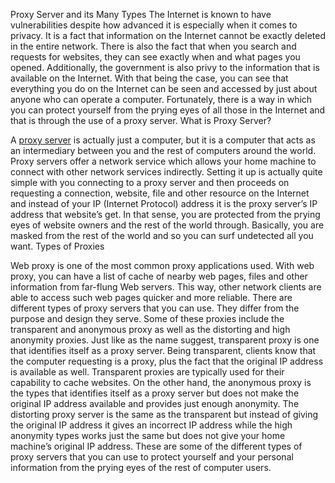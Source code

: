 Proxy Server and its Many Types 
The Internet is known to have vulnerabilities despite how advanced it is especially when it comes to privacy. It is a fact that information on the Internet cannot be exactly deleted in the entire network. There is also the fact that when you search and requests for websites, they can see exactly when and what pages you opened. Additionally, the government is also privy to the information that is available on the Internet. With that being the case, you can see that everything you do on the Internet can be seen and accessed by just about anyone who can operate a computer. Fortunately, there is a way in which you can protect yourself from the prying eyes of all those in the Internet and that is through the use of a proxy server. 
What is Proxy Server?

A [proxy server](https://rev.proxies.online/) is actually just a computer, but it is a computer that acts as an intermediary between you and the rest of computers around the world. Proxy servers offer a network service which allows your home machine to connect with other network services indirectly. Setting it up is actually quite simple with you connecting to a proxy server and then proceeds on requesting a connection, website, file and other resource on the Internet and instead of your IP (Internet Protocol) address it is the proxy server’s IP address that website’s get. In that sense, you are protected from the prying eyes of website owners and the rest of the world through. Basically, you are masked from the rest of the world and so you can surf undetected all you want. 
Types of Proxies 

Web proxy is one of the most common proxy applications used. With web proxy, you can have a list of cache of nearby web pages, files and other information from far-flung Web servers. This way, other network clients are able to access such web pages quicker and more reliable. There are different types of proxy servers that you can use. They differ from the purpose and design they serve. Some of these proxies include the transparent and anonymous proxy as well as the distorting and high anonymity proxies. 
Just like as the name suggest, transparent proxy is one that identifies itself as a proxy server. Being transparent, clients know that the computer requesting is a proxy, plus the fact that the original IP address is available as well. Transparent proxies are typically used for their capability to cache websites. On the other hand, the anonymous proxy is the types that identifies itself as a proxy server but does not make the original IP address available and provides just enough anonymity. 
The distorting proxy server is the same as the transparent but instead of giving the original IP address it gives an incorrect IP address while the high anonymity types works just the same but does not give your home machine’s original IP address. These are some of the different types of proxy servers that you can use to protect yourself and your personal information from the prying eyes of the rest of computer users. 
